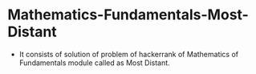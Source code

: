 # Mathematics-Fundamentals-Most-Distant
- It consists of solution of problem of hackerrank of Mathematics of Fundamentals module called as Most Distant.
